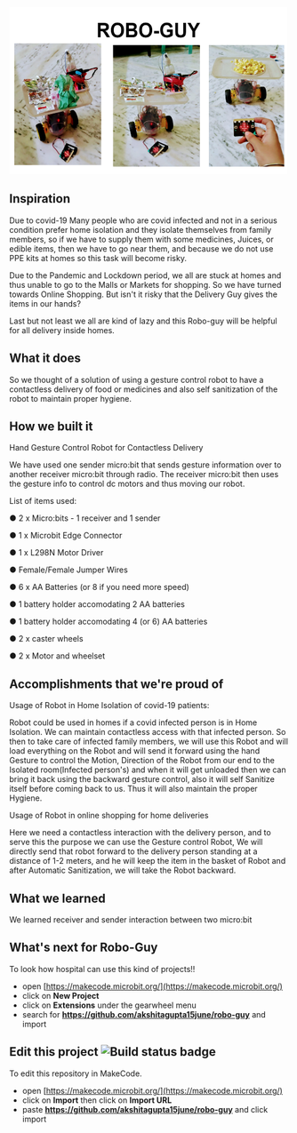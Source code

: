 

<img src="https://github.com/akshitagupta15june/Robo-Guy/blob/master/Screenshot%20(21).png" height=300 width=500>


## Inspiration

Due to covid-19 Many people who are covid infected and not in a serious condition prefer home isolation and they isolate themselves from family members, so if we have to supply them with some
medicines, Juices, or edible items, then we have to go near them, and because
we do not use PPE kits at homes so this task will become risky.

Due to the Pandemic and Lockdown period, we all are stuck at homes and thus
unable to go to the Malls or Markets for shopping. So we have turned towards
Online Shopping. But isn't it risky that the Delivery Guy gives the items in our
hands?


Last but not least we all are kind of lazy and this Robo-guy will be helpful for all delivery inside homes.

## What it does

 So we thought of a solution of using a gesture control robot to have a contactless delivery of food or medicines and also self sanitization of the robot to maintain proper hygiene.

## How we built it

Hand Gesture Control Robot for Contactless Delivery

We have used one sender micro:bit that sends gesture information over to another
receiver micro:bit through radio. The receiver micro:bit then uses the gesture info to
control dc motors and thus moving our robot.

List of items used:

● 2 x Micro:bits - 1 receiver and 1 sender

● 1 x Microbit Edge Connector

● 1 x L298N Motor Driver

● Female/Female Jumper Wires

● 6 x AA Batteries (or 8 if you need more speed)

● 1 battery holder accomodating 2 AA batteries

● 1 battery holder accomodating 4 (or 6) AA batteries

● 2 x caster wheels

● 2 x Motor and wheelset


## Accomplishments that we're proud of

Usage of Robot in Home Isolation of covid-19 patients:

Robot could be used in homes if a covid infected person is in Home Isolation. We can
maintain contactless access with that infected person. So then to take care of infected
family members, we will use this Robot and will load everything on the Robot and will
send it forward using the hand Gesture to control the Motion, Direction of the Robot
from our end to the Isolated room(Infected person's) and when it will get unloaded then
we can bring it back using the backward gesture control, also it will self Sanitize itself
before coming back to us. Thus it will also maintain the proper Hygiene.


Usage of Robot in online shopping for home deliveries

Here we need a contactless interaction with the delivery person, and to serve this
the purpose we can use the Gesture control Robot, We will directly send that robot forward
to the delivery person standing at a distance of 1-2 meters, and he will keep the item in
the basket of Robot and after Automatic Sanitization, we will take the Robot backward.

## What we learned

We learned receiver and sender interaction between two micro:bit

## What's next for Robo-Guy

To look how hospital can use this kind of projects!!



* open [https://makecode.microbit.org/](https://makecode.microbit.org/)
* click on **New Project**
* click on **Extensions** under the gearwheel menu
* search for **https://github.com/akshitagupta15june/robo-guy** and import

## Edit this project ![Build status badge](https://github.com/akshitagupta15june/robo-guy/workflows/MakeCode/badge.svg)

To edit this repository in MakeCode.

* open [https://makecode.microbit.org/](https://makecode.microbit.org/)
* click on **Import** then click on **Import URL**
* paste **https://github.com/akshitagupta15june/robo-guy** and click import


